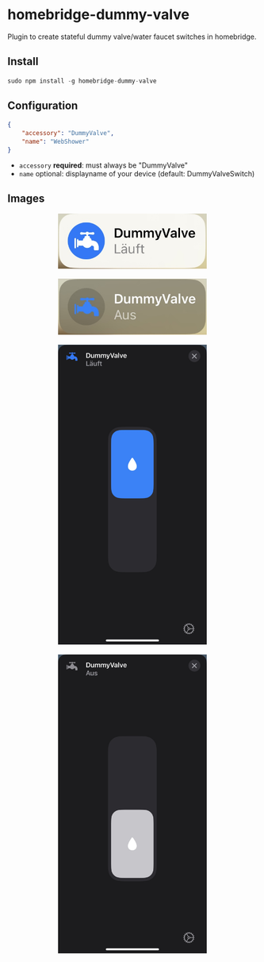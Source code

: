 # homebridge-dummy-valve
Plugin to create stateful dummy valve/water faucet switches in homebridge. 

## Install
```javascript
sudo npm install -g homebridge-dummy-valve
```

## Configuration
```json
{
    "accessory": "DummyValve",
    "name": "WebShower"
}
```
- `accessory` **required**: must always be "DummyValve"
- `name` optional: displayname of your device (default: DummyValveSwitch)

## Images
<p align="center">
    <img src="img/prev_closed_on.jpg" width="300"><br><br>
    <img src="img/prev_closed_off.jpg" width="300"><br><br>
    <img src="img/prev_open_on.jpg" width="300"><br><br>
    <img src="img/prev_open_off.jpg" width="300"><br><br>
</p>